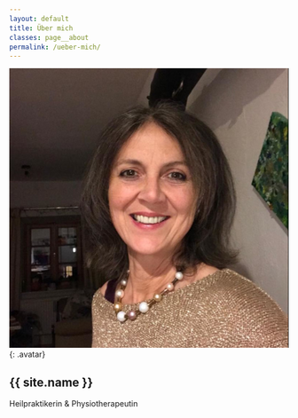 ```yaml
---
layout: default
title: Über mich
classes: page__about
permalink: /ueber-mich/
---
```


![](/assets/images/portrait.jpg){: .avatar}

## {{ site.name }}

Heilpraktikerin & Physiotherapeutin
